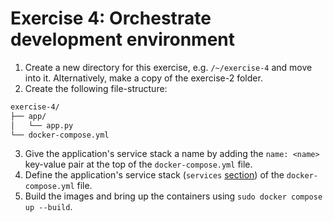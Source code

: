 # Exercise 4: Orchestrate development environment

1. Create a new directory for this exercise, e.g. `/~/exercise-4` and move into it. Alternatively, make a copy of the exercise-2 folder.
2. Create the following file-structure:

```txt
exercise-4/
├── app/
│   └── app.py
└── docker-compose.yml
```

3. Give the application's service stack a name by adding the `name: <name>` key-value pair at the top of the `docker-compose.yml` file.
4. Define the application's service stack (`services` [section](https://docs.docker.com/compose/gettingstarted/#step-2-define-services-in-a-compose-file)) of the `docker-compose.yml` file.
5. Build the images and bring up the containers using `sudo docker compose up --build`.
